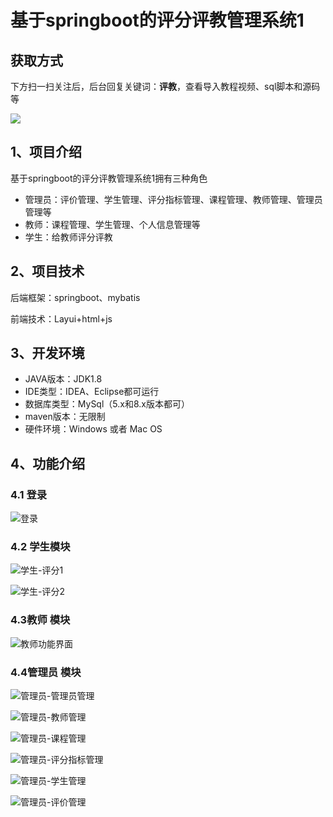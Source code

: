 # 基于springboot的评分评教管理系统1
## 获取方式

下方扫一扫关注后，后台回复关键词：**评教**，查看导入教程视频、sql脚本和源码等

 ![](https://www.codeshop.fun/Typora-Images/202205281253739.png)

## 1、项目介绍

基于springboot的评分评教管理系统1拥有三种角色

- 管理员：评价管理、学生管理、评分指标管理、课程管理、教师管理、管理员管理等
- 教师：课程管理、学生管理、个人信息管理等
- 学生：给教师评分评教


## 2、项目技术

后端框架：springboot、mybatis

前端技术：Layui+html+js

## 3、开发环境

- JAVA版本：JDK1.8
- IDE类型：IDEA、Eclipse都可运行
- 数据库类型：MySql（5.x和8.x版本都可） 
- maven版本：无限制
- 硬件环境：Windows 或者 Mac OS


## 4、功能介绍

### 4.1 登录

![登录](https://www.codeshop.fun/Typora-Images/202208091056856.jpg)

### 4.2 学生模块

![学生-评分1](https://www.codeshop.fun/Typora-Images/202208091057257.jpg)

![学生-评分2](https://www.codeshop.fun/Typora-Images/202208091057145.jpg)

### 4.3教师 模块

![教师功能界面](https://www.codeshop.fun/Typora-Images/202208091057617.jpg)

### 4.4管理员 模块

![管理员-管理员管理](https://www.codeshop.fun/Typora-Images/202208091057569.jpg)

![管理员-教师管理](https://www.codeshop.fun/Typora-Images/202208091057368.jpg)

![管理员-课程管理](https://www.codeshop.fun/Typora-Images/202208091057235.jpg)

![管理员-评分指标管理](https://www.codeshop.fun/Typora-Images/202208091057669.jpg)

![管理员-学生管理](https://www.codeshop.fun/Typora-Images/202208091057407.jpg)

![管理员-评价管理](https://www.codeshop.fun/Typora-Images/202208091057105.jpg)

